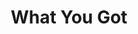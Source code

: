 ---
layout: song
redirect_from: /Home/Song/33
id: 33
title: What You Got
artist: Third Digit & Kraedt
genre: House Hybrid
image: What You Got.jpg
buy-able: true
downloadable: false
yt-id: TQLNN4loCdY
itunes: https://itunes.apple.com/us/album/what-you-got-single/id1279566158
beatport:
gplay: https://play.google.com/store/music/album/Third_Digit_Kraedt_What_You_Got?id=Bxxsjyfgmang5bva36dsvn4phry
amazon: https://www.amazon.com/What-You-Third-Digit-Kraedt/dp/B075DQVJR4/
license: 3
---